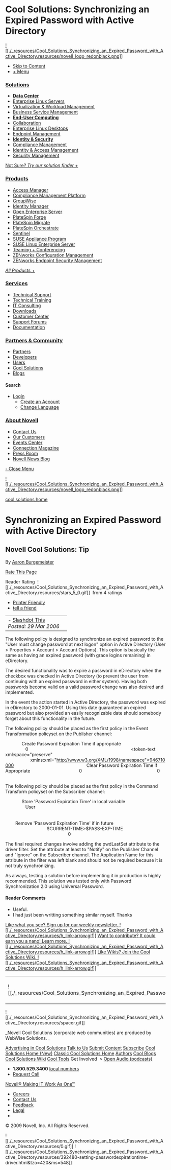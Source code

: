 # Cool Solutions: Synchronizing an Expired Password with Active Directory

[![[./_resources/Cool_Solutions_Synchronizing_an_Expired_Password_with_Active_Directory.resources/novell_logo_redonblack.png]]](http://www.novell.com/)

* [Skip to Content](http://www.novell.com/coolsolutions/tip/17065.html#top)
* [+ Menu](http://www.novell.com/menu.php)

### [Solutions](http://www.novell.com/solutions)

* [**Data Center**](http://www.novell.com/solutions/data-center)
* [Enterprise Linux Servers](http://www.novell.com/solutions/enterprise-linux-servers)
* [Virtualization & Workload Management](http://www.novell.com/solutions/virtualization-workload)
* [Business Service Management](http://www.novell.com/solutions/business-service-management)
* [**End-User Computing**](http://www.novell.com/solutions/end-user-computing)
* [Collaboration](http://www.novell.com/solutions/collaboration)
* [Enterprise Linux Desktops](http://www.novell.com/solutions/enterprise-linux-desktops)
* [Endpoint Management](http://www.novell.com/solutions/endpoint-management)
* [**Identity & Security**](http://www.novell.com/solutions/identity-and-security)
* [Compliance Management](http://www.novell.com/solutions/compliance-management)
* [Identity & Access Management](http://www.novell.com/solutions/identity-and-access)
* [Security Management](http://www.novell.com/solutions/security-management)

[Not Sure? _Try our solution finder +_](http://www.novell.com/solutions)

### [Products](http://www.novell.com/products)

* [Access Manager](http://www.novell.com/products/accessmanager)
* [Compliance Management Platform](http://www.novell.com/products/compliancemanagementplatform)
* [GroupWise](http://www.novell.com/products/groupwise)
* [Identity Manager](http://www.novell.com/products/identitymanager)
* [Open Enterprise Server](http://www.novell.com/products/openenterpriseserver)
* [PlateSpin Forge](http://www.novell.com/products/forge)
* [PlateSpin Migrate](http://www.novell.com/products/migrate)
* [PlateSpin Orchestrate](http://www.novell.com/products/orchestrate)
* [Sentinel](http://www.novell.com/products/sentinel)
* [SUSE Appliance Program](http://www.novell.com/partners/technology/isv/appliance)
* [SUSE Linux Enterprise Server](http://www.novell.com/products/server)
* [Teaming + Conferencing](http://www.novell.com/products/teaming)
* [ZENworks Configuration Management](http://www.novell.com/products/zenworks/configurationmanagement)
* [ZENworks Endpoint Security Management](http://www.novell.com/products/zenworks/endpointsecuritymanagement)

[_All Products_ +](http://www.novell.com/products)

### [Services](http://www.novell.com/services)

* [Technical Support](http://www.novell.com/support)
* [Technical Training](http://www.novell.com/training)
* [IT Consulting](http://www.novell.com/consulting)
* [Downloads](http://download.novell.com/)
* [Customer Center](http://www.novell.com/center)
* [Support Forums](http://forums.novell.com/)
* [Documentation](http://www.novell.com/documentation)

### [Partners & Community](http://www.novell.com/communities)

* [Partners](http://www.novell.com/partners)
* [Developers](http://developer.novell.com/wiki/index.php/Developer_Home)
* [Users](http://www.novell.com/communities/nui)
* [Cool Solutions](http://www.novell.com/communities/coolsolutions)
* [Blogs](http://www.novell.com/company/blogs)

#### Search

* [Login](https://www.novell.com/ICSLogin/?%22http://www.novell.com/coolsolutions/tip/17065.html%22)
	* [Create an Account](https://secure-www.novell.com/selfreg/jsp/createAccount.jsp)
	* [Change Language](http://www.novell.com/common/util/langselect.php?referer=http%3A//www.novell.com/coolsolutions/tip/17065.html)

### [About Novell](http://www.novell.com/company)

* [Contact Us](http://www.novell.com/company/contacts-offices)
* [Our Customers](http://www.novell.com/success)
* [Events Center](http://www.novell.com/events)
* [Connection Magazine](http://www.novell.com/connectionmagazine)
* [Press Room](http://www.novell.com/news/press/room)
* [Novell News Blog](http://www.novell.com/prblogs)

[- Close Menu](http://www.novell.com/coolsolutions/tip/17065.html#)

[![[./_resources/Cool_Solutions_Synchronizing_an_Expired_Password_with_Active_Directory.resources/novell_logo_redonblack.png]]](http://www.novell.com/)

 [cool solutions home](http://www.novell.com/coolsolutions)

# Synchronizing an Expired Password with Active Directory

## Novell Cool Solutions: Tip
By [Aaron Burgemeister](http://www.novell.com/coolsolutions/author/3088.html)

[Rate This Page](http://www.novell.com/inc/rater.jsp?url=http://www.novell.com/coolsolutions/tip/17065.html)

Reader Rating  ![[./_resources/Cool_Solutions_Synchronizing_an_Expired_Password_with_Active_Directory.resources/stars_5_0.gif]]  from 4 ratings

* [Printer Friendly](http://www.novell.com/inc/pf/pf.jsp)
* [tell a friend](http://www.novell.com/info/sendemail.jsp?url=http://www.novell.com/coolsolutions/tip/17065.html)

|     |     |
| --- | --- |
| - [Slashdot This](http://slashdot.org/submit.pl)<br>_Posted: 29 Mar 2006_ |     |

The following policy is designed to synchronize an expired password to the "User must change password at next logon" option in Active Directory (User > Properties > Account > Account Options). This option is basically the same as having an expired password (with grace logins remaining) in eDirectory.

The desired functionality was to expire a password in eDirectory when the checkbox was checked in Active Directory (to prevent the user from continuing with an expired password in either system). Having both passwords become valid on a valid password change was also desired and implemented.

In the event the action started in Active Directory, the password was expired in eDirectory to 2000-01-01. Using this date guaranteed an expired password but also provided an easily recognizable date should somebody forget about this functionality in the future.

The following policy should be placed as the first policy in the Event Transformation policyset on the Publisher channel:

<?xml version="1.0" encoding="UTF-8"?><policy>
    <rule>
        <description>Create Password Expiration Time if appropriate</description>
        <conditions>
            <and>
                <if-op-attr mode="numeric" name="pwdLastSet" op="changing-to">0</if-op-attr>
            </and>
        </conditions>
        <actions>
            <do-set-dest-attr-value name="Password Expiration Time">
                <arg-value type="int">
                    <token-text xml:space="preserve"
                    xmlns:xml="http://www.w3.org/XML/1998/namespace">946710000</token-text>
                </arg-value>
            </do-set-dest-attr-value>
        </actions>
    </rule>
    <rule>
        <description>Clear Password Expiration Time if Appropriate</description>
        <conditions>
            <and>
                <if-op-attr mode="numeric" name="pwdLastSet" op="changing-from">0</if-op-attr>
            </and>
            <and>
                <if-op-attr name="pwdLastSet" op="changing"/>
                <if-op-attr mode="numeric" name="pwdLastSet" op="not-changing-to">0</if-op-attr>
            </and>
        </conditions>
        <actions>
            <do-clear-dest-attr-value name="Password Expiration Time"/>
        </actions>
    </rule>
</policy>

The following policy should be placed as the first policy in the Command Transform policyset on the Subscriber channel:

<?xml version="1.0" encoding="UTF-8"?>
<policy xmlns:jcal="http://www.novell.com/nxsl/java/java.util.Calendar">
    <rule>
        <description>Store 'Password Expiration Time' in local variable</description>
        <conditions>
            <and>
                <if-class-name op="equal">User</if-class-name>
                <if-op-attr name="Password Expiration Time" op="available"/>
                <if-op-attr name="nspmDistributionPassword" op="changing"/>
            </and>
        </conditions>
        <actions>
            <do-set-local-variable name="PASS-EXP-TIME">
                <arg-string>
                    <token-op-attr name="Password Expiration Time"/>
                </arg-string>
            </do-set-local-variable>
            <do-set-local-variable name="cal-obj">
                <arg-object>
                    <token-xpath expression="jcal:getInstance()"/>
                </arg-object>
            </do-set-local-variable>
            <do-set-local-variable name="CURRENT-TIME">
                <arg-string>
                    <token-xpath
                    expression="floor((number(jcal:getTimeInMillis($cal-obj))\*0.001)+86400)"/>
                </arg-string>
            </do-set-local-variable>
        </actions>
    </rule>
    <rule>
        <description>Remove 'Password Expiration Time' if in future</description>
        <conditions>
            <and>
                <if-local-variable name="CURRENT-TIME" op="available"/>
                <if-local-variable name="PASS-EXP-TIME" op="available"/>
                <if-xpath op="true">$CURRENT-TIME>$PASS-EXP-TIME</if-xpath>
            </and>
        </conditions>
        <actions>
            <do-set-dest-attr-value name="pwdLastSet" when="after">
                <arg-value type="int">
                    <token-text xml:space="preserve"
 xmlns:xml="http://www.w3.org/XML/1998/namespace">0</token-text>
                </arg-value>
            </do-set-dest-attr-value>
        </actions>
    </rule>
</policy>

The final required changes involve adding the pwdLastSet attribute to the driver filter. Set the attribute at least to "Notify" on the Publisher Channel and "Ignore" on the Subscriber channel. The Application Name for this attribute in the filter was left blank and should not be required because it is not truly synchronizing.

As always, testing a solution before implementing it in production is highly recommended. This solution was tested only with Password Synchronization 2.0 using Universal Password.

#### Reader Comments

* Useful.
* I had just been writting something similar myself. Thanks

[Like what you see?
Sign up for our weekly newsletter. ![[./_resources/Cool_Solutions_Synchronizing_an_Expired_Password_with_Active_Directory.resources/h_link-arrow.gif]]](http://www.novell.com/coolsolutions/forms/subscribe.html) 
[Want to contribute?
It could earn you a nano! Learn more. ![[./_resources/Cool_Solutions_Synchronizing_an_Expired_Password_with_Active_Directory.resources/h_link-arrow.gif]]](http://www.novell.com/coolsolutions/forms/submit_a_tip.html) 
[Like Wikis?
Join the Cool Solutions Wiki. ![[./_resources/Cool_Solutions_Synchronizing_an_Expired_Password_with_Active_Directory.resources/h_link-arrow.gif]]](http://wiki.novell.com/index.php/Cool_Solutions_Wiki_Main_Page) 

|     |     |     |
| --- | --- | --- |
| ![[./_resources/Cool_Solutions_Synchronizing_an_Expired_Password_with_Active_Directory.resources/20060127phone.gif]] |     | [Interested?<br>Request a sales call ![[./_resources/Cool_Solutions_Synchronizing_an_Expired_Password_with_Active_Directory.resources/h_link-arrow.gif]]](http://www.novell.com/company/sales_call_request.jsp?refid=coolsolutions&unitcode=1-418V23) |

![[./_resources/Cool_Solutions_Synchronizing_an_Expired_Password_with_Active_Directory.resources/spacer.gif]]

_Novell Cool Solutions (corporate web communities) are produced by WebWise Solutions. _

[Advertising in Cool Solutions](http://www.novell.com/coolsolutions/ratecard.html)
[Talk to Us](http://www.novell.com/communities/contact)
[Submit Content](http://www.novell.com/communities/node/1394)
[Subscribe](http://www.novell.com/coolsolutions/forms/subscribe.html)
[Cool Solutions Home (New)](http://www.novell.com/communities/coolsolutions)
[Classic Cool Solutions Home](http://www.novell.com/coolsolutions/index.html)
[Authors](http://www.novell.com/coolsolutions/author)
[Cool Blogs](http://www.novell.com/communities/coolblogs)
[Cool Solutions Wiki](http://wiki.novell.com/)
[Cool Tools](http://www.novell.com/communities/coolsolutions/tools)
Get Involved  _\>_
[Open Audio (podcasts)](http://www.novell.com/company/podcasts/openaudio.html)

* **1.800.529.3400** [local numbers](http://www.novell.com/company/contact.html?sourceid=lbanner_contact)
* [Request Call](http://www.novell.com/company/sales_call_request.jsp?sourceidint=lbanner_sc)

[Novell® Making IT Work As One™](http://www.novell.com/company/strategy.html)

* [Careers](http://www.novell.com/company/careers/index.html)
* [Contact Us](http://www.novell.com/company/contacts-offices)
* [Feedback](http://www.novell.com/inc/feedback/feedback.jsp)
* [Legal](http://www.novell.com/company/legal)
* 

© 2009 Novell, Inc. All Rights Reserved.

![[./_resources/Cool_Solutions_Synchronizing_an_Expired_Password_with_Active_Directory.resources/0.gif]]
![[./_resources/Cool_Solutions_Synchronizing_an_Expired_Password_with_Active_Directory.resources/392480-setting-passwordexpirationtime-driver.html&tzo=420&ms=548]]
